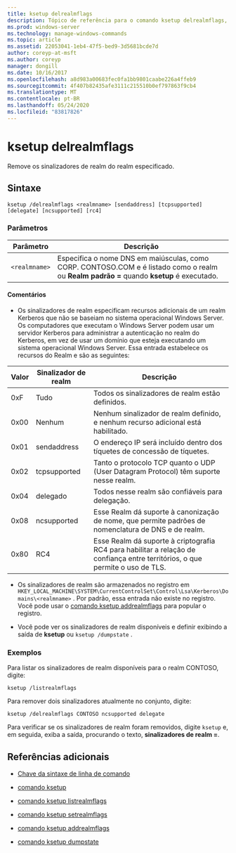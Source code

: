 ```yaml
---
title: ksetup delrealmflags
description: Tópico de referência para o comando ksetup delrealmflags, que remove os sinalizadores de realm do realm especificado.
ms.prod: windows-server
ms.technology: manage-windows-commands
ms.topic: article
ms.assetid: 22053041-1eb4-47f5-bed9-3d5681bcde7d
author: coreyp-at-msft
ms.author: coreyp
manager: dongill
ms.date: 10/16/2017
ms.openlocfilehash: a8d983a00683fec0fa1bb9801caabe226a4ffeb9
ms.sourcegitcommit: 4f407b82435afe3111c215510b0ef797863f9cb4
ms.translationtype: MT
ms.contentlocale: pt-BR
ms.lasthandoff: 05/24/2020
ms.locfileid: "83817826"
---
```

# <a name="ksetup-delrealmflags"></a>ksetup delrealmflags

Remove os sinalizadores de realm do realm especificado.

## <a name="syntax"></a>Sintaxe

```
ksetup /delrealmflags <realmname> [sendaddress] [tcpsupported] [delegate] [ncsupported] [rc4]
```

### <a name="parameters"></a>Parâmetros

| Parâmetro | Descrição |
| --------- | ----------- |
| `<realmname>` | Especifica o nome DNS em maiúsculas, como CORP. CONTOSO.COM e é listado como o realm ou **Realm padrão =** quando **ksetup** é executado. |

#### <a name="remarks"></a>Comentários

- Os sinalizadores de realm especificam recursos adicionais de um realm Kerberos que não se baseiam no sistema operacional Windows Server. Os computadores que executam o Windows Server podem usar um servidor Kerberos para administrar a autenticação no realm do Kerberos, em vez de usar um domínio que esteja executando um sistema operacional Windows Server. Essa entrada estabelece os recursos do Realm e são as seguintes:

| Valor | Sinalizador de realm | Descrição |
| ----- | ---------- | ----------- |
| 0xF | Tudo | Todos os sinalizadores de realm estão definidos. |
| 0x00 | Nenhum | Nenhum sinalizador de realm definido, e nenhum recurso adicional está habilitado. |
| 0x01 | sendaddress | O endereço IP será incluído dentro dos tíquetes de concessão de tíquetes. |
| 0x02 | tcpsupported | Tanto o protocolo TCP quanto o UDP (User Datagram Protocol) têm suporte nesse realm. |
| 0x04 | delegado | Todos nesse realm são confiáveis para delegação. |
| 0x08 | ncsupported | Esse Realm dá suporte à canonização de nome, que permite padrões de nomenclatura de DNS e de realm. |
| 0x80 | RC4 | Esse Realm dá suporte à criptografia RC4 para habilitar a relação de confiança entre territórios, o que permite o uso de TLS. |

- Os sinalizadores de realm são armazenados no registro em `HKEY_LOCAL_MACHINE\SYSTEM\CurrentControlSet\Control\Lsa\Kerberos\Domains\<realmname>` . Por padrão, essa entrada não existe no registro. Você pode usar o [comando ksetup addrealmflags](ksetup-addrealmflags.md) para popular o registro.

- Você pode ver os sinalizadores de realm disponíveis e definir exibindo a saída de **ksetup** ou `ksetup /dumpstate` .

### <a name="examples"></a>Exemplos

Para listar os sinalizadores de realm disponíveis para o realm CONTOSO, digite:

```
ksetup /listrealmflags
```

Para remover dois sinalizadores atualmente no conjunto, digite:

```
ksetup /delrealmflags CONTOSO ncsupported delegate
```

Para verificar se os sinalizadores de realm foram removidos, digite `ksetup` e, em seguida, exiba a saída, procurando o texto, **sinalizadores de realm =**.

## <a name="additional-references"></a>Referências adicionais

- [Chave da sintaxe de linha de comando](command-line-syntax-key.md)

- [comando ksetup](ksetup.md)

- [comando ksetup listrealmflags](ksetup-listrealmflags.md)

- [comando ksetup setrealmflags](ksetup-setrealmflags.md)

- [comando ksetup addrealmflags](ksetup-addrealmflags.md)

- [comando ksetup dumpstate](ksetup-dumpstate.md)
